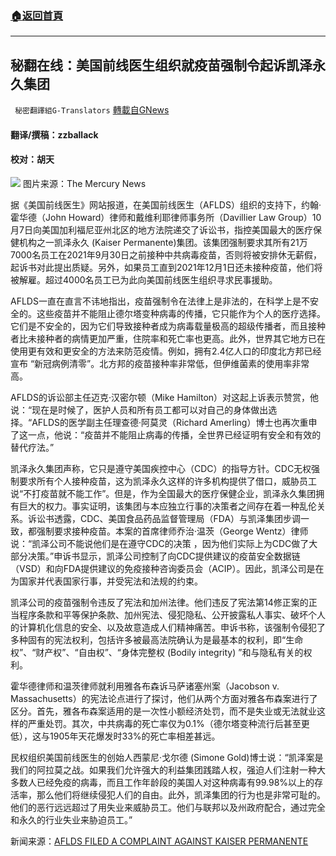 ###  [:house:返回首頁](https://github.com/ourhimalayas/txt)
---


## 秘翻在线：美国前线医生组织就疫苗强制令起诉凯泽永久集团
` 秘密翻譯組G-Translators` [轉載自GNews](https://gnews.org/zh-hans/1593632/)

#### 翻译/撰稿：zzballack

#### 校对：胡天
![](https://assets.gnews.org/wp-content/uploads/2021/10/image-249.png)
图片来源：The Mercury News

据《美国前线医生》网站报道，在美国前线医生（AFLDS）组织的支持下，约翰·霍华德（John Howard）律师和戴维利耶律师事务所（Davillier Law Group）10月7日向美国加利福尼亚州北区的地方法院递交了诉讼书，指控美国最大的医疗保健机构之一凯泽永久 (Kaiser Permanente)集团。该集团强制要求其所有21万7000名员工在2021年9月30日之前接种中共病毒疫苗，否则将被安排休无薪假，起诉书对此提出质疑。另外，如果员工直到2021年12月1日还未接种疫苗，他们将被解雇。超过4000名员工已为此向美国前线医生组织寻求民事援助。

AFLDS一直在直言不讳地指出，疫苗强制令在法律上是非法的，在科学上是不安全的。这些疫苗并不能阻止德尔塔变种病毒的传播，它只能作为个人的医疗选择。它们是不安全的，因为它们导致接种者成为病毒载量极高的超级传播者，而且接种者比未接种者的病情更加严重，住院率和死亡率也更高。此外，世界其它地方已在使用更有效和更安全的方法来防范疫情。例如，拥有2.4亿人口的印度北方邦已经宣布 “新冠病例清零”。北方邦的疫苗接种率非常低，但伊维菌素的使用率非常高。

AFLDS的诉讼部主任迈克·汉密尔顿（Mike Hamilton）对这起上诉表示赞赏，他说：“现在是时候了，医护人员和所有员工都可以对自己的身体做出选择。“AFLDS的医学副主任理查德·阿莫灵（Richard Amerling）博士也再次重申了这一点，他说：“疫苗并不能阻止病毒的传播，全世界已经证明有安全和有效的替代疗法。”

凯泽永久集团声称，它只是遵守美国疾控中心（CDC）的指导方针。CDC无权强制要求所有个人接种疫苗，这为凯泽永久这样的许多机构提供了借口，威胁员工说“不打疫苗就不能工作”。但是，作为全国最大的医疗保健企业，凯泽永久集团拥有巨大的权力。事实证明，该集团与本应独立行事的决策者之间存在着一种乱伦关系。诉讼书透露，CDC、美国食品药品监督管理局（FDA）与凯泽集团步调一致，都强制要求接种疫苗。本案的首席律师乔治·温茨（George Wentz）律师说：“凯泽公司不能说他们是在遵守CDC的决策 ，因为他们实际上为CDC做了大部分决策。”申诉书显示，凯泽公司控制了向CDC提供建议的疫苗安全数据链（VSD）和向FDA提供建议的免疫接种咨询委员会（ACIP）。因此，凯泽公司是在为国家并代表国家行事，并受宪法和法规的约束。

凯泽公司的疫苗强制令违反了宪法和加州法律。他们违反了宪法第14修正案的正当程序条款和平等保护条款、加州宪法、侵犯隐私、公开披露私人事实、破坏个人的计算机化信息的安全、以及故意造成人们精神痛苦。申诉书称，该强制令侵犯了多种固有的宪法权利，包括许多被最高法院确认为是最基本的权利，即“生命权”、“财产权”、“自由权”、“身体完整权 (Bodily integrity) ”和与隐私有关的权利。

霍华德律师和温茨律师就利用雅各布森诉马萨诸塞州案（Jacobson v. Massachusetts）的宪法论点进行了探讨，他们从两个方面对雅各布森案进行了区分。首先，雅各布森案适用的是一次性小额经济处罚，而不是失业或无法就业这样的严重处罚。其次，中共病毒的死亡率仅为0.1%（德尔塔变种流行后甚至更低），这与1905年天花爆发时33%的死亡率相差甚远。

民权组织美国前线医生的创始人西蒙尼·戈尔德 (Simone Gold)博士说：“凯泽案是我们的阿拉莫之战。如果我们允许强大的利益集团践踏人权，强迫人们注射一种大多数人已经免疫的病毒，而且工作年龄段的美国人对这种病毒有99.98%以上的存活率，那么他们将继续侵犯人们的自由。此外，凯泽集团的行为也是非常可耻的。他们的恶行远远超过了用失业来威胁员工。他们与联邦以及州政府配合，通过完全和永久的行业失业来胁迫员工。”

新闻来源：[AFLDS FILED A COMPLAINT AGAINST KAISER PERMANENTE](https://americasfrontlinedoctors.org/2/press_releases/aflds-filed-a-complaint-against-kaiser-permanente/)
